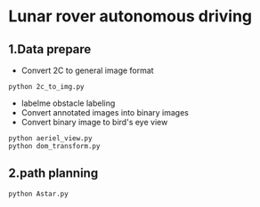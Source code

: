 ﻿# Lunar rover autonomous driving
## 1.Data prepare
- Convert 2C to general image format
```
python 2c_to_img.py
```
- labelme obstacle labeling
- Convert annotated images into binary images
- Convert binary image to bird's eye view
```
python aeriel_view.py
python dom_transform.py
```
## 2.path planning
```
python Astar.py
```




